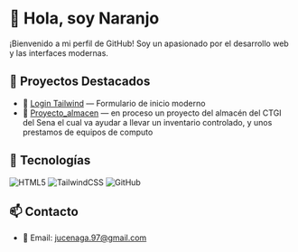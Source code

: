 # 👋 Hola, soy Naranjo

¡Bienvenido a mi perfil de GitHub! Soy un apasionado por el desarrollo web y las interfaces modernas.

## 🚀 Proyectos Destacados

- 🔐 [Login Tailwind](https://github.com/naranjo97/login) — Formulario de inicio moderno
- 📱 [Proyecto_almacen](#) — en proceso un proyecto del almacén del CTGI del Sena el cual va ayudar a llevar un inventario controlado, y unos prestamos de equipos de computo

## 💼 Tecnologías
![HTML5](https://img.shields.io/badge/HTML5-E34F26?style=flat&logo=html5&logoColor=white)
![TailwindCSS](https://img.shields.io/badge/TailwindCSS-38B2AC?style=flat&logo=tailwind-css&logoColor=white)
![GitHub](https://img.shields.io/badge/GitHub-181717?style=flat&logo=github&logoColor=white)

## 📫 Contacto
- 📧 Email: jucenaga.97@gmail.com
  
